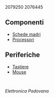 
2079250 2076445<br>

## Componenti
- [Schede madri](schede_madri.md)
- [Processori](processori.md)

## Periferiche
- [Tastiere](periferiche/tastiere.md)
- [Mouse](periferiche/mouse.md)

<br>

*Elettronica Padovana*
